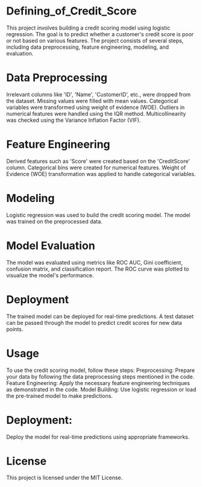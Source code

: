 # Defining_of_Credit_Score
This project involves building a credit scoring model using logistic regression. The goal is to predict whether a customer's credit score is poor or not based on various features. The project consists of several steps, including data preprocessing, feature engineering, modeling, and evaluation.
# Data Preprocessing
Irrelevant columns like 'ID', 'Name', 'CustomerID', etc., were dropped from the dataset.
Missing values were filled with mean values.
Categorical variables were transformed using weight of evidence (WOE).
Outliers in numerical features were handled using the IQR method.
Multicollinearity was checked using the Variance Inflation Factor (VIF).
# Feature Engineering
Derived features such as 'Score' were created based on the 'CreditScore' column.
Categorical bins were created for numerical features.
Weight of Evidence (WOE) transformation was applied to handle categorical variables.
# Modeling
Logistic regression was used to build the credit scoring model.
The model was trained on the preprocessed data.
# Model Evaluation
The model was evaluated using metrics like ROC AUC, Gini coefficient, confusion matrix, and classification report.
The ROC curve was plotted to visualize the model's performance.
# Deployment
The trained model can be deployed for real-time predictions. A test dataset can be passed through the model to predict credit scores for new data points.
# Usage
To use the credit scoring model, follow these steps:
Preprocessing: Prepare your data by following the data preprocessing steps mentioned in the code.
Feature Engineering: Apply the necessary feature engineering techniques as demonstrated in the code.
Model Building: Use logistic regression or load the pre-trained model to make predictions.
# Deployment: 
Deploy the model for real-time predictions using appropriate frameworks.
# License
This project is licensed under the MIT License.


